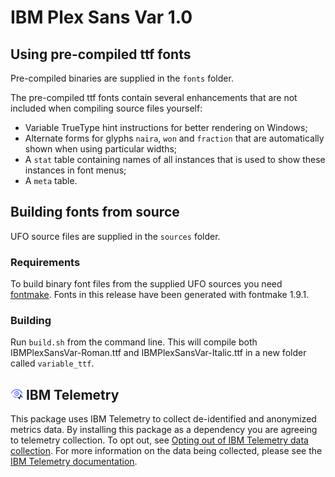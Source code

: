 # IBM Plex Sans Var 1.0

## Using pre-compiled ttf fonts

Pre-compiled binaries are supplied in the `fonts` folder.

The pre-compiled ttf fonts contain several enhancements that are not included when compiling source files yourself:

- Variable TrueType hint instructions for better rendering on Windows;
- Alternate forms for glyphs `naira`, `won` and `fraction` that are automatically shown when using particular widths;
- A `stat` table containing names of all instances that is used to show these instances in font menus;
- A `meta` table.

## Building fonts from source

UFO source files are supplied in the `sources` folder.

### Requirements

To build binary font files from the supplied UFO sources you need [fontmake](https://github.com/googlei18n/fontmake).
Fonts in this release have been generated with fontmake 1.9.1.

### Building

Run `build.sh` from the command line. This will compile both IBMPlexSansVar-Roman.ttf and IBMPlexSansVar-Italic.ttf in a new folder called `variable_ttf`.

## <picture><source height="20" width="20" media="(prefers-color-scheme: dark)" srcset="https://raw.githubusercontent.com/ibm-telemetry/telemetry-js/main/docs/images/ibm-telemetry-dark.svg"><source height="20" width="20" media="(prefers-color-scheme: light)" srcset="https://raw.githubusercontent.com/ibm-telemetry/telemetry-js/main/docs/images/ibm-telemetry-light.svg"><img height="20" width="20" alt="IBM Telemetry" src="https://raw.githubusercontent.com/ibm-telemetry/telemetry-js/main/docs/images/ibm-telemetry-light.svg"></picture> IBM Telemetry

This package uses IBM Telemetry to collect de-identified and anonymized metrics data. By installing
this package as a dependency you are agreeing to telemetry collection. To opt out, see
[Opting out of IBM Telemetry data collection](https://github.com/ibm-telemetry/telemetry-js/tree/main#opting-out-of-ibm-telemetry-data-collection).
For more information on the data being collected, please see the
[IBM Telemetry documentation](https://github.com/ibm-telemetry/telemetry-js/tree/main#ibm-telemetry-collection-basics).
